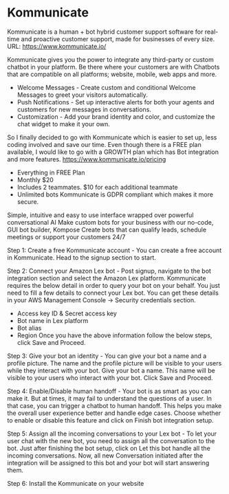 # Kommunicate

Kommunicate is a human + bot hybrid customer support software for real-time and proactive customer support, made for businesses of every size.
URL: https://www.kommunicate.io/

Kommunicate gives you the power to integrate any third-party or custom chatbot in your platform. Be there where your customers are with Chatbots that are compatible on all platforms; website, mobile, web apps and more.
- Welcome Messages - Create custom and conditional Welcome Messages to greet your visitors automatically.
- Push Notifications - Set up interactive alerts for both your agents and customers for new messages in conversations.
- Customization - Add your brand identity and color, and customize the chat widget to make it your own.

So I finally decided to go with Kommunicate which is easier to set up, less coding involved and save our time. Even though there is a FREE plan available, I would like to go with a GROWTH plan which has Bot integration and more features. https://www.kommunicate.io/pricing
- Everything in FREE Plan 
- Monthly $20
- Includes 2 teammates. $10 for each additional teammate
- Unlimited bots
Kommunicate is GDPR compliant which makes it more secure.


Simple, intuitive and easy to use interface wrapped over powerful conversational AI
Make custom bots for your business with our no-code, GUI bot builder, Kompose
Create bots that can qualify leads, schedule meetings or support your customers 24/7

Step 1: Create a free Kommunicate account - You can create a free account in Kommunicate. Head to the signup section to start.

Step 2: Connect your Amazon Lex bot - Post signup, navigate to the bot integration section and select the Amazon Lex platform. Kommunicate requires the below detail in order to query your bot on your behalf. You just need to fill a few details to connect your Lex bot. You can get these details in your AWS Management Console -> Security credentials section.
  - Access key ID & Secret access key
  - Bot name in Lex platform
  - Bot alias
  - Region
Once you have the above information follow the below steps, click Save and Proceed.

Step 3: Give your bot an identity - You can give your bot a name and a profile picture. The name and the profile picture will be visible to your users while they interact with your bot. Give your bot a name. This name will be visible to your users who interact with your bot. Click Save and Proceed.

Step 4: Enable/Disable human handoff - Your bot is as smart as you can make it. But at times, it may fail to understand the questions of a user. In that case, you can trigger a chatbot to human handoff. This helps you make the overall user experience better and handle edge cases. Choose whether to enable or disable this feature and click on Finish bot integration setup.

Step 5: Assign all the incoming conversations to your Lex bot - To let your user chat with the new bot, you need to assign all the conversation to the bot. Just after finishing the bot setup, click on Let this bot handle all the incoming conversations. Now, all new Conversation initiated after the integration will be assigned to this bot and your bot will start answering them.

Step 6: Install the Kommunicate on your website
